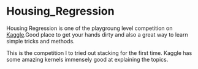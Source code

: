 # Housing_Regression
Housing Regression is one of the playgroung level competition on [Kaggle](https://www.kaggle.com/c/house-prices-advanced-regression-techniques).Good place to get your hands dirty and also a great way to learn simple tricks and methods.

This is the competition I to tried out stacking for the first time.
Kaggle has some amazing kernels immensely good at explaining the topics.

